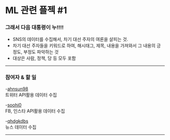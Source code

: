 
<h1>ML 관련 플젝 #1</h1>

<h3>그래서 다음 대통령이 누!!!!</h3>

- SNS의 데이터를 수집해서, 차기 대선 주자의 여론을 살피는 것.
- 차기 대선 주자들을 키워드로 하여, 해시태그, 제목, 내용을 가져와서 그 내용의 긍정도, 부정도 파악하는 것
- 대상은 사람, 정책, 당 등 모두 포함

<hr />

<h3>참여자 & 할 일</h3>

-[ahnsun98](https://github.com/ahnsun98)<br />
  트위터 API활용 데이터 수집

-[soohi0](https://github.com/soohi0)<br />
  FB, 인스타 API활용 데이터 수집
  
-[qhdgkdbs](https://github.com/qhdgkdbs/r)<br />
  뉴스 데이터 수집
<hr />

